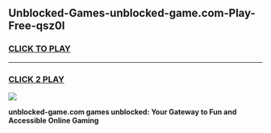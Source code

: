
## Unblocked-Games-unblocked-game.com-Play-Free-qsz0l
<h3>
<a href="https://premium76.site?title=unblocked-game.com&ref=09A">CLICK TO PLAY</a></h3>
<hr>

<h3>
<a href="https://premium76.site?title=unblocked-game.com&ref=09A">CLICK 2 PLAY</a>
  
</h3>

<a href="https://premium76.site?title=unblocked-game.com&ref=09A"><img src="https://clearcache.store/games.png"></a>


**unblocked-game.com games unblocked: Your Gateway to Fun and Accessible Online Gaming**

